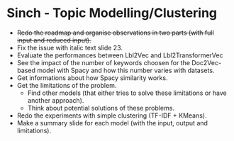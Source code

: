 # Sinch - Topic Modelling/Clustering

- ~~Redo the roadmap and organise observations in two parts (with full input and reduced input).~~
- Fix the issue with italic text slide 23.
- Evaluate the performances between Lbl2Vec and Lbl2TransformerVec
- See the impact of the number of keywords choosen for the Doc2Vec-based model with Spacy and how this number varies with datasets.
- Get informations about how Spacy similarity works.
- Get the limitations of the problem.
    - Find other models (that either tries to solve these limitations or have another approach).
    - Think about potential solutions of these problems.
- Redo the experiments with simple clustering (TF-IDF + KMeans).
- Make a summary slide for each model (with the input, output and limitations).
